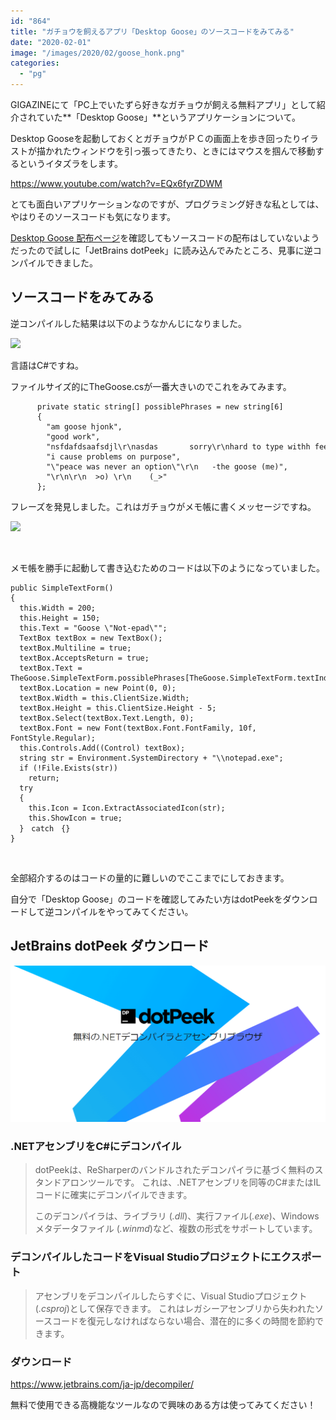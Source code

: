 ```yaml
---
id: "864"
title: "ガチョウを飼えるアプリ「Desktop Goose」のソースコードをみてみる"
date: "2020-02-01"
image: "/images/2020/02/goose_honk.png"
categories: 
  - "pg"
---
```


GIGAZINEにて「PC上でいたずら好きなガチョウが飼える無料アプリ」として紹介されていた**「Desktop Goose」**というアプリケーションについて。

Desktop Gooseを起動しておくとガチョウがＰＣの画面上を歩き回ったりイラストが描かれたウィンドウを引っ張ってきたり、ときにはマウスを掴んで移動するというイタズラをします。

https://www.youtube.com/watch?v=EQx6fyrZDWM

とても面白いアプリケーションなのですが、プログラミング好きな私としては、やはりそのソースコードも気になります。

[Desktop Goose 配布ページ](https://samperson.itch.io/desktop-goose)を確認してもソースコードの配布はしていないようだったので試しに「JetBrains dotPeek」に読み込んでみたところ、見事に逆コンパイルできました。

## ソースコードをみてみる

逆コンパイルした結果は以下のようなかんじになりました。

![](../../assets/images/2020/02/DesktopGooseSources.png)

言語はC#ですね。

ファイルサイズ的にTheGoose.csが一番大きいのでこれをみてみます。

```
      private static string[] possiblePhrases = new string[6]
      {
        "am goose hjonk",
        "good work",
        "nsfdafdsaafsdjl\r\nasdas       sorry\r\nhard to type withh feet",
        "i cause problems on purpose",
        "\"peace was never an option\"\r\n   -the goose (me)",
        "\r\n\r\n  >o) \r\n    (_>"
      };
```

フレーズを発見しました。これはガチョウがメモ帳に書くメッセージですね。

![](../../assets/images/2020/02/goose_notepad.png)

 

メモ帳を勝手に起動して書き込むためのコードは以下のようになっていました。

```
public SimpleTextForm()
{
  this.Width = 200;
  this.Height = 150;
  this.Text = "Goose \"Not-epad\"";
  TextBox textBox = new TextBox();
  textBox.Multiline = true;
  textBox.AcceptsReturn = true;
  textBox.Text = TheGoose.SimpleTextForm.possiblePhrases[TheGoose.SimpleTextForm.textIndices.Next()];
  textBox.Location = new Point(0, 0);
  textBox.Width = this.ClientSize.Width;
  textBox.Height = this.ClientSize.Height - 5;
  textBox.Select(textBox.Text.Length, 0);
  textBox.Font = new Font(textBox.Font.FontFamily, 10f, FontStyle.Regular);
  this.Controls.Add((Control) textBox);
  string str = Environment.SystemDirectory + "\\notepad.exe";
  if (!File.Exists(str))
    return;
  try
  {
    this.Icon = Icon.ExtractAssociatedIcon(str);
    this.ShowIcon = true;
  }　catch　{}
}
```

 

全部紹介するのはコードの量的に難しいのでここまでにしておきます。

自分で「Desktop Goose」のコードを確認してみたい方はdotPeekをダウンロードして逆コンパイルをやってみてください。

## JetBrains dotPeek ダウンロード

![JetBrains dotPeek .NETデコンパイラ](/images/2020/02/dotpeek_pi.png)

### .NETアセンブリをC#にデコンパイル

> dotPeekは、ReSharperのバンドルされたデコンパイラに基づく無料のスタンドアロンツールです。 これは、.NETアセンブリを同等のC#またはILコードに確実にデコンパイルできます。
> 
> このデコンパイラは、ライブラリ (_.dll_)、実行ファイル(_.exe_)、Windowsメタデータファイル (_.winmd_)など、複数の形式をサポートしています。

### デコンパイルしたコードをVisual Studioプロジェクトにエクスポート

> アセンブリをデコンパイルしたらすぐに、Visual Studioプロジェクト(_.csproj_)として保存できます。 これはレガシーアセンブリから失われたソースコードを復元しなければならない場合、潜在的に多くの時間を節約できます。

### ダウンロード

https://www.jetbrains.com/ja-jp/decompiler/

無料で使用できる高機能なツールなので興味のある方は使ってみてください！
